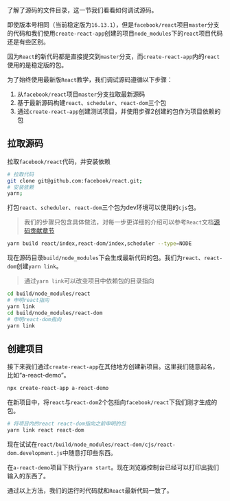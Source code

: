 了解了源码的文件目录，这一节我们看看如何调试源码。

即使版本号相同（当前稳定版为`16.13.1`），但是`facebook/react`项目`master`分支的代码和我们使用`create-react-app`创建的项目`node_modules`下的`react`项目代码还是有些区别。

因为`React`的新代码都是直接提交到`master`分支，而`create-react-app`内的`react`使用的是稳定版的包。

为了始终使用最新版`React`教学，我们调试源码遵循以下步骤：

1. 从`facebook/react`项目`master`分支拉取最新源码
2. 基于最新源码构建`react`、`scheduler`、`react-dom`三个包
3. 通过`create-react-app`创建测试项目，并使用步骤2创建的包作为项目依赖的包

## 拉取源码

拉取`facebook/react`代码，并安装依赖

```sh
# 拉取代码
git clone git@github.com:facebook/react.git;
# 安装依赖
yarn;
```

打包`react`、`scheduler`、`react-dom`三个包为dev环境可以使用的`cjs`包。

> 我们的步骤只包含具体做法，对每一步更详细的介绍可以参考`React`文档[源码贡献章节](https://zh-hans.reactjs.org/docs/how-to-contribute.html#development-workflow)

```sh
yarn build react/index,react-dom/index,scheduler --type=NODE
```

现在源码目录`build/node_modules`下会生成最新代码的包。我们为`react`、`react-dom`创建`yarn link`。

> 通过`yarn link`可以改变项目中依赖包的目录指向
```sh
cd build/node_modules/react
# 申明react指向
yarn link
cd build/node_modules/react-dom
# 申明react-dom指向
yarn link
```

## 创建项目

接下来我们通过`create-react-app`在其他地方创建新项目。这里我们随意起名，比如“a-react-demo”。

```sh
npx create-react-app a-react-demo
```

在新项目中，将`react`与`react-dom`2个包指向`facebook/react`下我们刚才生成的包。

```sh
# 将项目内的react react-dom指向之前申明的包
yarn link react react-dom
```

现在试试在`react/build/node_modules/react-dom/cjs/react-dom.development.js`中随意打印些东西。

在`a-react-demo`项目下执行`yarn start`。现在浏览器控制台已经可以打印出我们输入的东西了。


通过以上方法，我们的运行时代码就和`React`最新代码一致了。

